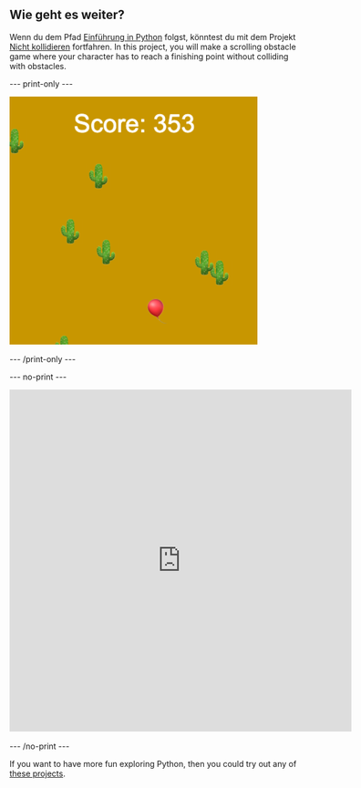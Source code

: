 ## Wie geht es weiter?

Wenn du dem Pfad [Einführung in Python](https://projects.raspberrypi.org/en/raspberrypi/python-intro) folgst, könntest du mit dem Projekt [Nicht kollidieren](https://projects.raspberrypi.org/en/projects/dont-collide) fortfahren. In this project, you will make a scrolling obstacle game where your character has to reach a finishing point without colliding with obstacles.

--- print-only ---

![An example creation from the don't collide project showing a balloon floating in a desert with cacti](images/dont-collide.png)

--- /print-only ---

--- no-print ---

<iframe src="https://editor.raspberrypi.org/en/embed/viewer/dont-pop-example" width="600" height="600" frameborder="0" marginwidth="0" marginheight="0" allowfullscreen>
</iframe>


--- /no-print ---

If you want to have more fun exploring Python, then you could try out any of [these projects](https://projects.raspberrypi.org/en/projects?software%5B%5D=python).
